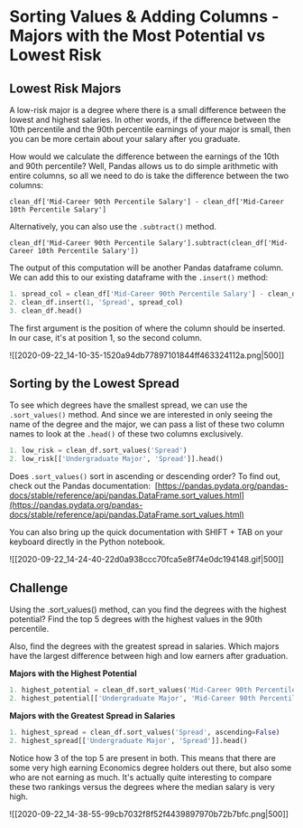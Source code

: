 # Sorting Values & Adding Columns - Majors with the Most Potential vs Lowest Risk

## Lowest Risk Majors

A low-risk major is a degree where there is a small difference between the lowest and highest salaries. In other words, if the difference between the 10th percentile and the 90th percentile earnings of your major is small, then you can be more certain about your salary after you graduate.

How would we calculate the difference between the earnings of the 10th and 90th percentile? Well, Pandas allows us to do simple arithmetic with entire columns, so all we need to do is take the difference between the two columns:

`clean_df['Mid-Career 90th Percentile Salary'] - clean_df['Mid-Career 10th Percentile Salary']`

Alternatively, you can also use the `.subtract()` method.

`clean_df['Mid-Career 90th Percentile Salary'].subtract(clean_df['Mid-Career 10th Percentile Salary'])`

The output of this computation will be another Pandas dataframe column. We can add this to our existing dataframe with the `.insert()` method:

```python
1. spread_col = clean_df['Mid-Career 90th Percentile Salary'] - clean_df['Mid-Career 10th Percentile Salary']
2. clean_df.insert(1, 'Spread', spread_col)
3. clean_df.head()
```

The first argument is the position of where the column should be inserted. In our case, it's at position 1, so the second column.

![[2020-09-22_14-10-35-1520a94db77897101844ff463324112a.png|500]]

## Sorting by the Lowest Spread

To see which degrees have the smallest spread, we can use the `.sort_values()` method. And since we are interested in only seeing the name of the degree and the major, we can pass a list of these two column names to look at the `.head()` of these two columns exclusively.

```python
1. low_risk = clean_df.sort_values('Spread')
2. low_risk[['Undergraduate Major', 'Spread']].head()
```

Does `.sort_values()` sort in ascending or descending order? To find out, check out the Pandas documentation:  [https://pandas.pydata.org/pandas-docs/stable/reference/api/pandas.DataFrame.sort_values.html](https://pandas.pydata.org/pandas-docs/stable/reference/api/pandas.DataFrame.sort_values.html)

You can also bring up the quick documentation with SHIFT + TAB on your keyboard directly in the Python notebook.

![[2020-09-22_14-24-40-22d0a938ccc70fca5e8f74e0dc194148.gif|500]]

## Challenge

Using the .sort_values() method, can you find the degrees with the highest potential? Find the top 5 degrees with the highest values in the 90th percentile. 

Also, find the degrees with the greatest spread in salaries. Which majors have the largest difference between high and low earners after graduation.

**Majors with the Highest Potential**

```python
1. highest_potential = clean_df.sort_values('Mid-Career 90th Percentile Salary', ascending=False)
2. highest_potential[['Undergraduate Major', 'Mid-Career 90th Percentile Salary']].head()
```

**Majors with the Greatest Spread in Salaries**

```python
1. highest_spread = clean_df.sort_values('Spread', ascending=False)
2. highest_spread[['Undergraduate Major', 'Spread']].head()
```

Notice how 3 of the top 5 are present in both. This means that there are some very high earning Economics degree holders out there, but also some who are not earning as much. It's actually quite interesting to compare these two rankings versus the degrees where the median salary is very high.

![[2020-09-22_14-38-55-99cb7032f8f52f4439897970b72b7bfc.png|500]]